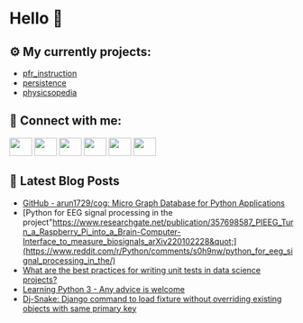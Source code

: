 # Hello 👋

## ⚙️ My currently projects:
- [pfr_instruction](https://github.com/bullbesh/pfr_instruction)
- [persistence](https://github.com/bullbesh/persistence)
- [physicsopedia](https://github.com/bullbesh/physicsopedia)

## 🔎 Connect with me:
[<img height="32" width="40" src="https://cdn.jsdelivr.net/npm/simple-icons@v5/icons/telegram.svg" />](https://t.me/bullbesh)
[<img height="32" width="40" src="https://cdn.jsdelivr.net/npm/simple-icons@v5/icons/vk.svg" />](https://vk.com/bullbesh)
[<img height="32" width="40" src="https://cdn.jsdelivr.net/npm/simple-icons@v5/icons/twitter.svg" />](https://twitter.com/bullbesh1)
[<img height="32" width="40" src="https://cdn.jsdelivr.net/npm/simple-icons@v5/icons/instagram.svg" />](https://www.instagram.com/bullbesh)
[<img height="32" width="40" src="https://cdn.jsdelivr.net/npm/simple-icons@v5/icons/reddit.svg" />](https://www.reddit.com/user/bullbesh)
[<img height="32" width="40" src="https://cdn.jsdelivr.net/npm/simple-icons@v5/icons/youtube.svg" />](https://www.youtube.com/channel/UCtfjRs6uzgq5mfm8S06WTcg)

## 📕 Latest Blog Posts
<!-- BLOG-POST-LIST:START -->
- [GitHub - arun1729/cog: Micro Graph Database for Python Applications](https://www.reddit.com/r/Python/comments/s0hck4/github_arun1729cog_micro_graph_database_for/)
- [Python for EEG signal processing in the project&quot;https://www.researchgate.net/publication/357698587_PIEEG_Turn_a_Raspberry_Pi_into_a_Brain-Computer-Interface_to_measure_biosignals_arXiv220102228&quot;](https://www.reddit.com/r/Python/comments/s0h9nw/python_for_eeg_signal_processing_in_the/)
- [What are the best practices for writing unit tests in data science projects?](https://www.reddit.com/r/Python/comments/s0fbkp/what_are_the_best_practices_for_writing_unit/)
- [Learning Python 3 - Any advice is welcome](https://www.reddit.com/r/Python/comments/s0d44z/learning_python_3_any_advice_is_welcome/)
- [Dj-Snake: Django command to load fixture without overriding existing objects with same primary key](https://www.reddit.com/r/Python/comments/s0con6/djsnake_django_command_to_load_fixture_without/)
<!-- BLOG-POST-LIST:END -->
